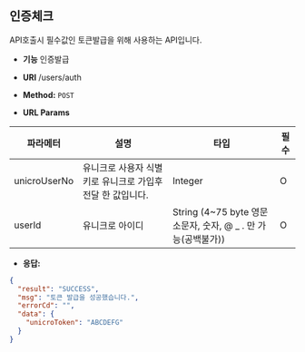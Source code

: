 **인증체크**
----
API호출시 필수값인 토큰발급을 위해 사용하는 API입니다.

* **기능**
  인증발급

* **URI**
  /users/auth

* **Method:**
  `POST`

*  **URL Params**

| 파라메터 | 설명 | 타입 | 필수 |
|--|--|--|--|
| unicroUserNo|유니크로 사용자 식별키로 유니크로 가입후 전달 한 값입니다. | Integer | O |
| userId|유니크로 아이디| String (4~75 byte 영문소문자, 숫자, @ _ . 만 가능(공백불가)) | O |
 
* **응답:**
 
```json
{
  "result": "SUCCESS",
  "msg": "토큰 발급을 성공했습니다.",
  "errorCd": "",
  "data": {
    "unicroToken": "ABCDEFG"
  }
}

```

